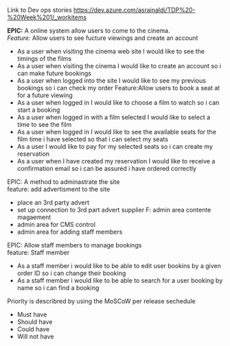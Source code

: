 Link to Dev ops stories
https://dev.azure.com/asrainaldi/TDP%20-%20Week%201/_workitems


**EPIC:** A online system allow users to come to the cinema.<br />
*Feature:* Allow users to see fucture viewings and create an account
- As a user when visiting the cinema web site I would like to see the timings of the films
- As a user when visiting the cinema I would like to create an account so i can make future bookings
- As a user when logged into the site I would like to see my previous bookings so i can check my order
Feature:Allow users to book a seat at for a future viewing
- As a user when logged in I would like to choose a film to watch so i can start a booking
- As a user when logged in with a film selected I would like to select a time to see the film
- As a user when logged in I would like to see the available seats for the film time i have selected so that i can select my seats
- As a user I would like to pay for my selected seats so i can create my reservation
- As a user when I have created my reservation I would like to receive a confirmation email so i can be assured i have ordered correctly


EPIC: A method to adminastrate the site <br />
feature: add advertisment to the site
- place an 3rd party advert
- set up connection to 3rd part advert supplier
F: admin area contente magaement
- admin area for CMS control
- admin area for adding staff members

EPIC: Allow staff members to manage bookings <br />
feature: Staff member 
- As a staff member i would like to be able to edit user bookins by a given order ID so i can change their booking
- As a staff member i would like to be able to search for a user booking by name so i can find a booking


Priority is describred by using the MoSCoW per release sechedule
- Must have
- Should have
- Could have
- Will not have
